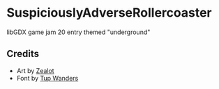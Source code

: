 # SuspiciouslyAdverseRollercoaster

libGDX game jam 20 entry themed "underground"

## Credits 

* Art by [Zealot](https://twitter.com/Kiiumia)
* Font by [Tup Wanders](https://www.fontspace.com/evil-empire-font-f41587)